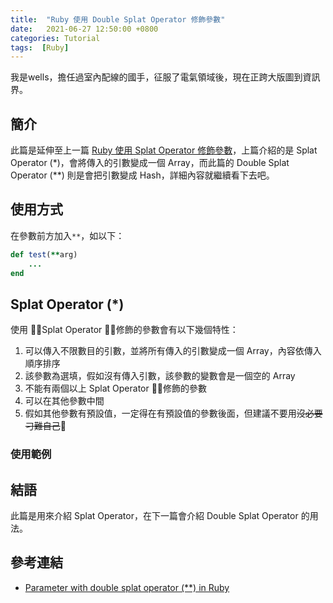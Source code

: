 ```yaml
---
title:  "Ruby 使用 Double Splat Operator 修飾參數"
date:   2021-06-27 12:50:00 +0800
categories: Tutorial
tags:  [Ruby]
--- 
```

我是wells，擔任過室內配線的國手，征服了電氣領域後，現在正跨大版圖到資訊界。
## 簡介
此篇是延伸至上一篇 [Ruby 使用 Splat Operator 修飾參數](../Ruby-使用-Splat-Operator-修飾參數/index.html)，上篇介紹的是 Splat Operator (*)，會將傳入的引數變成一個 Array，而此篇的 Double Splat Operator (**) 則是會把引數變成 Hash，詳細內容就繼續看下去吧。

## 使用方式
在參數前方加入`**`，如以下：
```ruby
def test(**arg)
    ...
end
```

## Splat Operator (*)
使用 Splat Operator 修飾的參數會有以下幾個特性：
1. 可以傳入不限數目的引數，並將所有傳入的引數變成一個 Array，內容依傳入順序排序
2. 該參數為選填，假如沒有傳入引數，該參數的變數會是一個空的 Array
3. 不能有兩個以上 Splat Operator 修飾的參數
4. 可以在其他參數中間
5. 假如其他參數有預設值，一定得在有預設值的參數後面，但建議不要用~~沒必要刁難自己~~

### 使用範例


## 結語
此篇是用來介紹 Splat Operator，在下一篇會介紹 Double Splat Operator 的用法。

## 參考連結
- [Parameter with double splat operator (**) in Ruby](https://medium.com/@sologoubalex/parameter-with-double-splat-operator-in-ruby-d944d234de34)